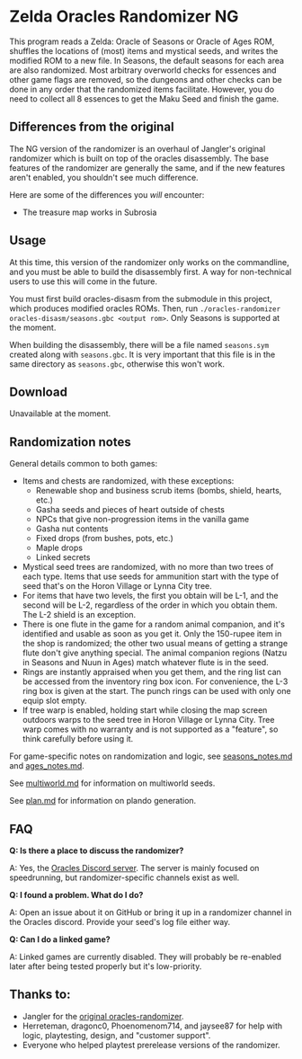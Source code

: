# Zelda Oracles Randomizer NG

This program reads a Zelda: Oracle of Seasons or Oracle of Ages ROM, shuffles
the locations of (most) items and mystical seeds, and writes the modified ROM to
a new file. In Seasons, the default seasons for each area are also randomized.
Most arbitrary overworld checks for essences and other game flags are removed,
so the dungeons and other checks can be done in any order that the randomized
items facilitate. However, you do need to collect all 8 essences to get the Maku
Seed and finish the game.

## Differences from the original

The NG version of the randomizer is an overhaul of Jangler's original randomizer
which is built on top of the oracles disassembly. The base features of the
randomizer are generally the same, and if the new features aren't enabled, you
shouldn't see much difference.

Here are some of the differences you *will* encounter:

- The treasure map works in Subrosia

## Usage

At this time, this version of the randomizer only works on the commandline, and
you must be able to build the disassembly first. A way for non-technical users
to use this will come in the future.

You must first build oracles-disasm from the submodule in this project, which
produces modified oracles ROMs. Then, run `./oracles-randomizer
oracles-disasm/seasons.gbc <output rom>`. Only Seasons is supported at the
moment.

When building the disassembly, there will be a file named `seasons.sym` created
along with `seasons.gbc`. It is very important that this file is in the same
directory as `seasons.gbc`, otherwise this won't work.


## Download

Unavailable at the moment.


## Randomization notes

General details common to both games:

- Items and chests are randomized, with these exceptions:
    - Renewable shop and business scrub items (bombs, shield, hearts, etc.)
	- Gasha seeds and pieces of heart outside of chests
	- NPCs that give non-progression items in the vanilla game
	- Gasha nut contents
	- Fixed drops (from bushes, pots, etc.)
	- Maple drops
	- Linked secrets
- Mystical seed trees are randomized, with no more than two trees of each type.
  Items that use seeds for ammunition start with the type of seed that's on the
  Horon Village or Lynna City tree.
- For items that have two levels, the first you obtain will be L-1, and the
  second will be L-2, regardless of the order in which you obtain them. The L-2
  shield is an exception.
- There is one flute in the game for a random animal companion, and it's
  identified and usable as soon as you get it. Only the 150-rupee item in the
  shop is randomized; the other two usual means of getting a strange flute
  don't give anything special. The animal companion regions (Natzu in Seasons
  and Nuun in Ages) match whatever flute is in the seed.
- Rings are instantly appraised when you get them, and the ring list can be
  accessed from the inventory ring box icon. For convenience, the L-3 ring box
  is given at the start. The punch rings can be used with only one equip slot
  empty.
- If tree warp is enabled, holding start while closing the map screen outdoors
  warps to the seed tree in Horon Village or Lynna City. Tree warp comes with
  no warranty and is not supported as a "feature", so think carefully before
  using it.

For game-specific notes on randomization and logic, see
[seasons_notes.md](https://github.com/jangler/oracles-randomizer/blob/master/doc/seasons_notes.md)
and
[ages_notes.md](https://github.com/jangler/oracles-randomizer/blob/master/doc/ages_notes.md).

See
[multiworld.md](https://github.com/jangler/oracles-randomizer/blob/master/doc/multiworld.md)
for information on multiworld seeds.

See
[plan.md](https://github.com/jangler/oracles-randomizer/blob/master/doc/plan.md)
for information on plando generation.


## FAQ

**Q: Is there a place to discuss the randomizer?**

A: Yes, the [Oracles Discord server](https://discord.gg/pyBEbz5). The server is
mainly focused on speedrunning, but randomizer-specific channels exist as well.

**Q: I found a problem. What do I do?**

A: Open an issue about it on GitHub or bring it up in a randomizer channel in
the Oracles discord. Provide your seed's log file either way.

**Q: Can I do a linked game?**

A: Linked games are currently disabled. They will probably be re-enabled later
after being tested properly but it's low-priority.


## Thanks to:

- Jangler for the [original oracles-randomizer](https://github.com/jangler/oracles-randomizer).
- Herreteman, dragonc0, Phoenomenom714, and jaysee87 for help with logic,
  playtesting, design, and "customer support".
- Everyone who helped playtest prerelease versions of the randomizer.
